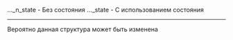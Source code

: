 ..._n_state - Без состояния
..._state - С использованием состояния

----

Вероятно данная структура может быть изменена
